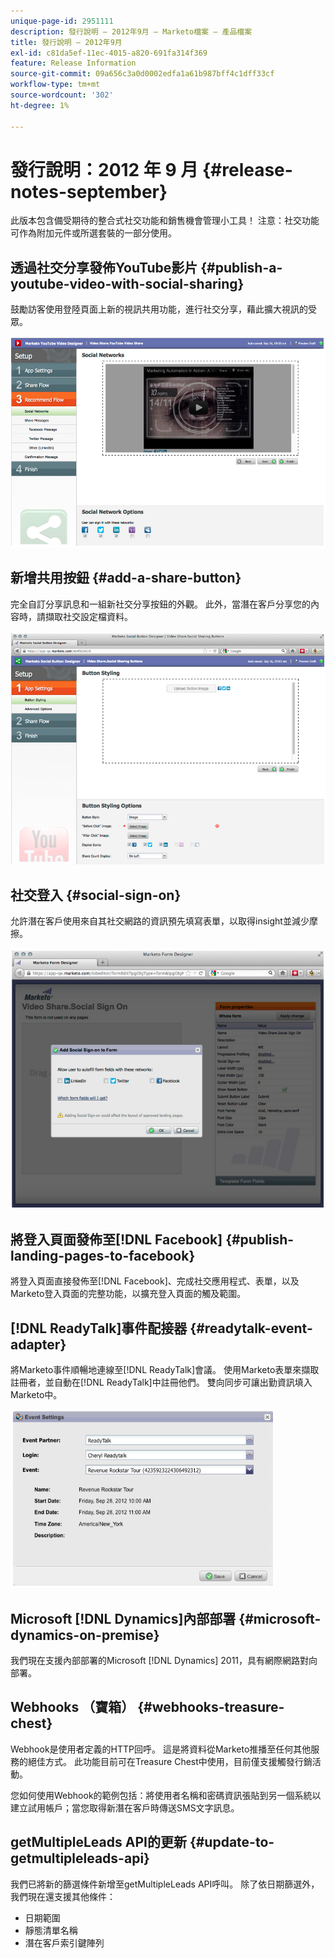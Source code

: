 ```yaml
---
unique-page-id: 2951111
description: 發行說明 — 2012年9月 — Marketo檔案 — 產品檔案
title: 發行說明 — 2012年9月
exl-id: c81da5ef-11ec-4015-a820-691fa314f369
feature: Release Information
source-git-commit: 09a656c3a0d0002edfa1a61b987bff4c1dff33cf
workflow-type: tm+mt
source-wordcount: '302'
ht-degree: 1%

---
```


# 發行說明：2012 年 9 月 {#release-notes-september}

此版本包含備受期待的整合式社交功能和銷售機會管理小工具！ 注意：社交功能可作為附加元件或所選套裝的一部分使用。

## 透過社交分享發佈YouTube影片 {#publish-a-youtube-video-with-social-sharing}

鼓勵訪客使用登陸頁面上新的視訊共用功能，進行社交分享，藉此擴大視訊的受眾。

![](assets/image2014-9-23-10-3a39-3a21.png)

## 新增共用按鈕 {#add-a-share-button}

完全自訂分享訊息和一組新社交分享按鈕的外觀。 此外，當潛在客戶分享您的內容時，請擷取社交設定檔資料。

![](assets/image2014-9-23-10-3a39-3a46.png)

## 社交登入 {#social-sign-on}

允許潛在客戶使用來自其社交網路的資訊預先填寫表單，以取得insight並減少摩擦。

![](assets/image2014-9-23-10-3a40-3a2.png)

## 將登入頁面發佈至[!DNL Facebook] {#publish-landing-pages-to-facebook}

將登入頁面直接發佈至[!DNL Facebook]、完成社交應用程式、表單，以及Marketo登入頁面的完整功能，以擴充登入頁面的觸及範圍。

## [!DNL ReadyTalk]事件配接器 {#readytalk-event-adapter}

將Marketo事件順暢地連線至[!DNL ReadyTalk]會議。 使用Marketo表單來擷取註冊者，並自動在[!DNL ReadyTalk]中註冊他們。 雙向同步可讓出勤資訊填入Marketo中。

![](assets/image2014-9-23-10-3a40-3a16.png)

## Microsoft [!DNL Dynamics]內部部署 {#microsoft-dynamics-on-premise}

我們現在支援內部部署的Microsoft [!DNL Dynamics] 2011，具有網際網路對向部署。

## Webhooks （寶箱） {#webhooks-treasure-chest}

Webhook是使用者定義的HTTP回呼。 這是將資料從Marketo推播至任何其他服務的絕佳方式。 此功能目前可在Treasure Chest中使用，目前僅支援觸發行銷活動。

您如何使用Webhook的範例包括：將使用者名稱和密碼資訊張貼到另一個系統以建立試用帳戶；當您取得新潛在客戶時傳送SMS文字訊息。

## getMultipleLeads API的更新 {#update-to-getmultipleleads-api}

我們已將新的篩選條件新增至getMultipleLeads API呼叫。 除了依日期篩選外，我們現在還支援其他條件：

* 日期範圍
* 靜態清單名稱
* 潛在客戶索引鍵陣列
